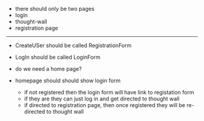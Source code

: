 - there should only be two pages 
- login
- thought-wall
- registration page

--- 

- CreateUSer should be called RegistrationForm
- LogIn should be called LoginForm
- do we need a home page?


- homepage should should show login form
  - if not registered then the login form will have link to registation form 
  - if they are they can just log in and get directed to thought wall 
  - if directed to registration page, then once registered they will be re-directed to thought wall